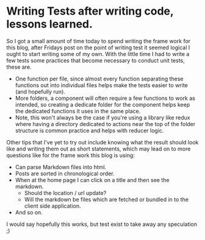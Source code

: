 # Writing Tests after writing code, lessons learned.

So I got a small amount of time today to spend writing the frame work for this blog, after Fridays post on the point of writing test it seemed logical I ought to start writing some of my own. With the little time I had to write a few tests some practices that become necessary to conduct unit tests, these are.

+ One function per file, since almost every function separating these functions out into individual files helps make the tests easier to write (and hopefully run).
+ More folders, a component will often require a few functions to work as intended, so creating a dedicate folder for the component helps keep the dedicated functions it uses in the same place.
+ Note, this won't always be the case if you're using a library like redux where having a directory dedicated to actions near the top of the folder structure is common practice and helps with reducer logic.

Other tips that I've yet to try out include knowing what the result should look like and writing them out as short statements, which may lead on to more questions like for the frame work this blog is using:
+ Can parse Markdown files into html.
+ Posts are sorted in chronological order.
+ When at the home page I can click on a title and then see the markdown.
  + Should the location / url update?
  + Will the markdown be files which are fetched or bundled in to the client side application.
+ And so on.

I would say hopefully this works, but test exist to take away any speculation ;)
